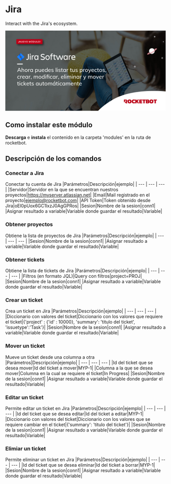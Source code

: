 



# Jira
  
Interact with the Jira's ecosystem.  
  
![banner](/docs/imgs/Banner_Jira.png)
## Como instalar este módulo
  
__Descarga__ e __instala__ el contenido en la carpeta 'modules' en la ruta de rocketbot.  



## Descripción de los comandos

### Conectar a Jira
  
Conectar tu cuenta de Jira
|Parámetros|Descripción|ejemplo|
| --- | --- | --- |
|Servidor|Servidor en la que se encuentran nuestros proyectos|https://myserver.atlassian.net|
|Email|Mail registrado en el proyecto|ejemplo@rocketbot.com|
|API Token|Token obtenido desde Jira|oEl0pUox6GC1lxzJ0AgGPRos|
|Sesion|Nombre de la sesion|conn1|
|Asignar resultado a variable|Variable donde guardar el resultado|Variable|

### Obtener proyectos
  
Obtiene la lista de proyectos de Jira
|Parámetros|Descripción|ejemplo|
| --- | --- | --- |
|Sesion|Nombre de la sesion|conn1|
|Asignar resultado a variable|Variable donde guardar el resultado|Variable|

### Obtener tickets
  
Obtiene la lista de tickets de Jira
|Parámetros|Descripción|ejemplo|
| --- | --- | --- |
|Filtros (en formato JQL)|Query con filtros|project=PROJ|
|Sesion|Nombre de la sesion|conn1|
|Asignar resultado a variable|Variable donde guardar el resultado|Variable|

### Crear un ticket
  
Crea un ticket en Jira
|Parámetros|Descripción|ejemplo|
| --- | --- | --- |
|Diccionario con valores del ticket|Diccionario con los valores que requiere el ticket|{'project' : {'id' : 10000}, 'summary': 'titulo del ticket', 'issuetype':'Task'}|
|Sesion|Nombre de la sesion|conn1|
|Asignar resultado a variable|Variable donde guardar el resultado|Variable|

### Mover un ticket
  
Mueve un ticket desde una columna a otra
|Parámetros|Descripción|ejemplo|
| --- | --- | --- |
|Id del ticket que se desea mover|Id del ticket a mover|MYP-1|
|Columna a la que se desea mover|Columna en la cual se requiere el ticket|In Progress|
|Sesion|Nombre de la sesion|conn1|
|Asignar resultado a variable|Variable donde guardar el resultado|Variable|

### Editar un ticket
  
Permite editar un ticket en Jira
|Parámetros|Descripción|ejemplo|
| --- | --- | --- |
|Id del ticket que se desea editar|Id del ticket a editar|MYP-1|
|Diccionario con valores del ticket|Diccionario con los valores que se requiere cambiar en el ticket|{'summary': 'titulo del ticket'}|
|Sesion|Nombre de la sesion|conn1|
|Asignar resultado a variable|Variable donde guardar el resultado|Variable|

### Elimiar un ticket
  
Permite eliminar un ticket en Jira
|Parámetros|Descripción|ejemplo|
| --- | --- | --- |
|Id del ticket que se desea eliminar|Id del ticket a borrar|MYP-1|
|Sesion|Nombre de la sesion|conn1|
|Asignar resultado a variable|Variable donde guardar el resultado|Variable|
